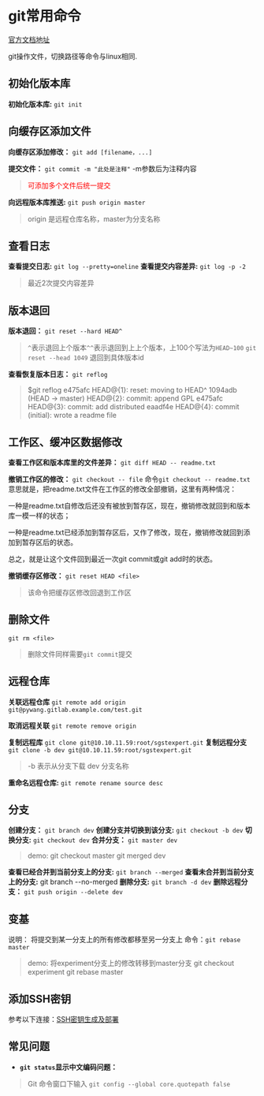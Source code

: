 # git常用命令

[官方文档地址](https://git-scm.com/book/zh/v2/)

git操作文件，切换路径等命令与linux相同.

## 初始化版本库

**初始化版本库:** `git init`

## 向缓存区添加文件

**向缓存区添加修改：** `git add [filename，...]`

**提交文件：** `git commit -m "此处是注释"`
-m参数后为注释内容
> <font color="red">可添加多个文件后统一提交</font>

**向远程版本库推送:** `git push origin master`
> origin 是远程仓库名称，master为分支名称

## 查看日志

**查看提交日志:** `git log --pretty=oneline`
**查看提交内容差异:** `git log -p -2`
> 最近2次提交内容差异

## 版本退回

**版本退回：** `git reset --hard HEAD^`
> `^`表示退回上个版本`^^`表示退回到上上个版本，上100个写法为`HEAD~100`
`git reset --head 1049` 退回到具体版本id

**查看恢复版本日志：** `git reflog` 
> $git reflog
e475afc HEAD@{1}: reset: moving to HEAD^
1094adb (HEAD -> master) HEAD@{2}: commit: append GPL
e475afc HEAD@{3}: commit: add distributed
eaadf4e HEAD@{4}: commit (initial): wrote a readme file

## 工作区、缓冲区数据修改

**查看工作区和版本库里的文件差异：** `git diff HEAD -- readme.txt`

**撤销工作区的修改：** `git checkout -- file`
命令`git checkout -- readme.txt`意思就是，把readme.txt文件在工作区的修改全部撤销，这里有两种情况：

一种是readme.txt自修改后还没有被放到暂存区，现在，撤销修改就回到和版本库一模一样的状态；

一种是readme.txt已经添加到暂存区后，又作了修改，现在，撤销修改就回到添加到暂存区后的状态。

总之，就是让这个文件回到最近一次git commit或git add时的状态。

**撤销缓存区修改：** `git reset HEAD <file>`
> 该命令把缓存区修改回退到工作区

## 删除文件

`git rm <file>`
> 删除文件同样需要`git commit`提交

## 远程仓库

**关联远程仓库** `git remote add origin git@pywang.gitlab.example.com/test.git`

**取消远程关联** `git remote remove origin`

**复制远程库** `git clone git@10.10.11.59:root/sgstexpert.git`
**复制远程分支** `git clone -b dev git@10.10.11.59:root/sgstexpert.git`
> -b 表示从分支下载
dev 分支名称

**重命名远程仓库:** `git remote rename source desc`

## 分支

**创建分支：** `git branch dev`
**创建分支并切换到该分支:** `git checkout -b dev`
**切换分支:** `git checkout dev`
**合并分支：** `git master dev`
> demo:
git checkout master
git merged dev

**查看已经合并到当前分支上的分支:** `git branch --merged`
**查看未合并到当前分支上的分支:** git branch --no-merged
**删除分支:** `git branch -d dev`
**删除远程分支：** `git push origin --delete dev`

## 变基

说明： 将提交到某一分支上的所有修改都移至另一分支上
命令：`git rebase master`
> demo: 将experiment分支上的修改转移到master分支 
git checkout experiment
git rebase master

## 添加SSH密钥

参考以下连接：[SSH密钥生成及部署](https://blog.csdn.net/fancancan/article/details/82258326)

## 常见问题

* **`git status`显示中文编码问题：**

> Git 命令窗口下输入  `git config --global core.quotepath false`